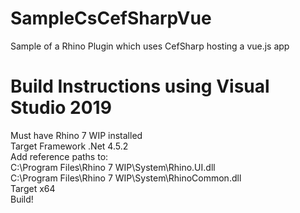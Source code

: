 # SampleCsCefSharpVue
Sample of a Rhino Plugin which uses CefSharp hosting a vue.js app

# Build Instructions using Visual Studio 2019
Must have Rhino 7 WIP installed<br/>
Target Framework .Net 4.5.2<br/>
Add reference paths to:<br/>
C:\Program Files\Rhino 7 WIP\System\Rhino.UI.dll<br/>
C:\Program Files\Rhino 7 WIP\System\RhinoCommon.dll<br/>
Target x64<br/>
Build!<br/>
